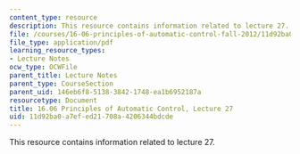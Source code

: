 ```yaml
---
content_type: resource
description: This resource contains information related to lecture 27.
file: /courses/16-06-principles-of-automatic-control-fall-2012/11d92ba0a7efed21708a4206344bdcde_MIT16_06F12_Lecture_27.pdf
file_type: application/pdf
learning_resource_types:
- Lecture Notes
ocw_type: OCWFile
parent_title: Lecture Notes
parent_type: CourseSection
parent_uid: 146eb6f8-5138-3842-1748-ea1b6952187a
resourcetype: Document
title: 16.06 Principles of Automatic Control, Lecture 27
uid: 11d92ba0-a7ef-ed21-708a-4206344bdcde
---
```

This resource contains information related to lecture 27.